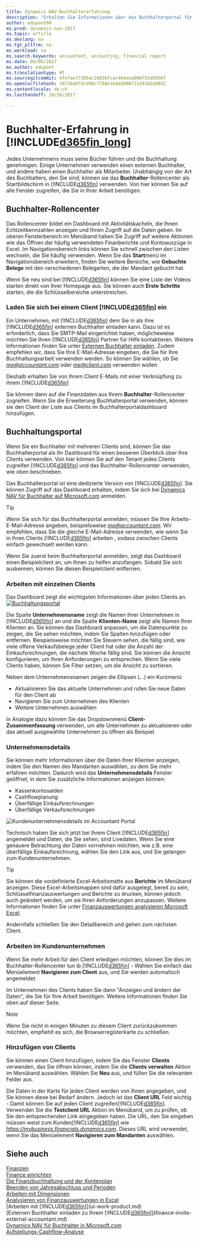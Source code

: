 ```yaml
---
title: Dynamics NAV-Buchhaltererfahrung
description: "Erhalten Sie Informationen über das Buchhalterportal für Dynamics NAV und das Buchhalterrollencenter, das interne und externe Buchhalter im Kundenunternehmen unterstützt."
author: edupont04
ms.prod: dynamics-nav-2017
ms.topic: article
ms.devlang: na
ms.tgt_pltfrm: na
ms.workload: na
ms.search.keywords: accountant, accounting, financial report
ms.date: 09/05/2017
ms.author: edupont
ms.translationtype: HT
ms.sourcegitcommit: 4fefaef7380ac10836fcac404eea006f55d8556f
ms.openlocfilehash: 19738a07dcd90c7788e164ad908721e9165dd9d2
ms.contentlocale: de-ch
ms.lasthandoff: 10/16/2017

---
```

# <a name="accountant-experiences-in-included365finlongincludesd365finlongmdmd"></a>Buchhalter-Erfahrung in [!INCLUDE[d365fin_long](includes/d365fin_long_md.md)]
Jedes Unternehmens muss seine Bücher führen und die Buchhaltung genehmigen. Einige Unternehmen verwenden einen externen Buchhalter, und andere haben einen Buchhalter als Mitarbeiter. Unabhängig von der Art des Buchhalters, den Sie sind, können sie das **Buchhalter**-Rollencenter als Startbildschirm in [!INCLUDE[d365fin](includes/d365fin_md.md)] verwenden. Von hier können Sie auf alle Fenster zugreifen, die Sie in Ihrer Arbeit benötigen.  

## <a name="accountant-role-center"></a>Buchhalter-Rollencenter
Das Rollencenter bildet ein Dashboard mit Aktivitätskacheln, die Ihnen Echtzeitkennzahlen anzeigen und Ihnen Zugriff auf die Daten geben. Im oberen Fensterbereich im Menüband haben Sie Zugriff auf weitere Aktionen wie das Öffnen der häufig verwendeten Finanberichte und Kontoauszüge in Excel. Im Navigationsbereich links können Sie schnell zwischen den Listen wechseln, die Sie häufig verwenden. Wenn Sie das **Start**menü im Navigationsbereich erweitern, finden Sie weitere Bereiche, wie **Gebuchte Belege** mit den verschiedenen Belegarten, die der Mandant gebucht hat.  

Wenn Sie neu sind bei [!INCLUDE[d365fin](includes/d365fin_md.md)] können Sie eine Liste der Videos starten direkt von Ihrer Homepage aus. Sie können auch **Erste Schritte** starten, die die Schlüsselbereiche unterstreichen.  

### <a name="get-invited-to-a-clients-included365finincludesd365finmdmd"></a>Laden Sie sich bei einem Client [!INCLUDE[d365fin](includes/d365fin_md.md)] ein
Ein Unternehmen, mit [!INCLUDE[d365fin](includes/d365fin_md.md)] dem Sie in als ihre [!INCLUDE[d365fin](includes/d365fin_md.md)] externen Buchhalter einladen kann. Dazu ist es erforderlich, dass Sie SMTP-Mail eingerichtet haben, möglicheweise möchten Sie Ihren [!INCLUDE[d365fin](includes/d365fin_md.md)] Partner für Hilfe kontaktieren. Weitere Informationen finden Sie unter [Externen Buchhalter einladen](finance-invite-external-accountant.md). Zudem empfehlen wir, dass Sie Ihre E-Mail-Adresse eingeben, die Sie für Ihre Buchhaltungsarbeit verwenden werden. So können Sie wählen, ob Sie *me@accountant.com* oder *me@client.com* verwenden wollen  

Deshalb erhalten Sie von Ihrem Client E-Mails mit einer Verknüpfung zu ihrem [!INCLUDE[d365fin](includes/d365fin_md.md)]  

Sie können dann auf die Finanzdaten aus Ihrem **Buchhalter**-Rollencenter zugreifen. Wenn Sie die Erweiterung Buchhalterportal verwenden, können sie den Client der Liste aus Clients im Buchhalterportaldashboard hinzufügen.  

## <a name="accountant-portal"></a>Buchhaltungsportal
Wenn Sie ein Buchhalter mit mehreren Clients sind, können Sie das Buchhalterportal als Ihr Dashboard für einen besseren Überblick über Ihre Clients verwenden. Von hier können Sie auf den Tenant jedes Clients zugreifen [!INCLUDE[d365fin](includes/d365fin_md.md)] und das Buchhalter-Rollencenter verwenden, wie oben beschrieben.  

Das Buchhalterportal ist eine dedizierte Version von [!INCLUDE[d365fin](includes/d365fin_md.md)]. Sie können Zugriff auf das Dashboard erhalten, indem Sie sich bei [Dynamics NAV für Buchhalter auf Microsoft.com](https://www.microsoft.com/en-us/dynamics365/financial-insights-for-accountants) anmelden.  

> [!TIP]  
>  Wenn Sie sich für das Buchhalterportal anmelden, müssen Sie Ihre Arbeits-E-Mail-Adresse angeben, beispielsweise *me@accountant.com*. Wir empfehlen, dass Sie die gleiche E-Mail-Adresse verwenden, wie wenn Sie in Ihren Clients [!INCLUDE[d365fin](includes/d365fin_md.md)] arbeiten , sodass zwischen Clients einfach gewechselt werden kann.  

Wenn Sie zuerst beim Buchhalterportal anmelden, zeigt das Dashboard einen Beispielclient an, um Ihnen zu helfen anzufangen. Sobald Sie sich auskennen, können Sie diesen Beispielclient entfernen.  

### <a name="working-with-individual-clients"></a>Arbeiten mit einzelnen Clients
Das Dashboard zeigt die wichtigsten Informationen über jeden Clients an.  
[![Buchhaltungsportal](./media/ui-extensions-accportal/accountant-portal.png)](https://go.microsoft.com/fwlink/?linkid=851257)

Die Spalte **Unternehmensname** zeigt die Namen Ihrer Unternehmen in [!INCLUDE[d365fin](includes/d365fin_md.md)] an und die Spalte **Klienten-Name** zeigt alle Namen Ihrer Klienten an. Sie können das Dashboard anpassen, um die Datenpunkte zu zeigen, die Sie sehen möchten, indem Sie Spalten hinzufügen oder entfernen. Beispielsweise möchten Sie Steuern sehen, die fällig sind, wie viele offene Verkaufsbelege jeder Client hat oder die Anzahl der Einkaufsrechnungen, die nächste Woche fällig sind. Sie können die Ansicht konfigurieren, um Ihren Anforderungen zu entsprechen. Wenn Sie viele Clients haben, können Sie Filter setzen, um die Ansicht zu sortieren.  

Neben dem Unternehmensnamen zeigen die Ellipsen (...) ein Kurzmenü:

* Aktualisieren Sie das aktuelle Unternehmen und rufen Sie neue Daten für den Client ab  
* Navigieren Sie zum Unternehmen des Klienten  
* Weitere Unternehmen auswählen  

In Analogie dazu können Sie das Dropdownmenü **Client-Zusammenfassung** verwenden, um alle Unternehmen zu aktualisieren oder das aktuell ausgewählte Unternehmen zu öffnen als Beispiel.  

### <a name="company-details"></a>Unternehmensdetails
Sie können mehr Informationen über die Daten Ihrer Klienten anzeigen, indem Sie den Namen des Mandanten auswählen, zu dem Sie mehr erfahren möchten. Dadurch wird das **Unternehmensdetails** Fenster geöffnet, in dem Sie zusätzliche Informationen anzeigen können:  

* Kassenkontosalden  
* Cashflowplanung  
* Überfällige Einkaufsrechnungen  
* Überfällige Verkaufsrechnungen  

![Kundenunternehmensdetails im Accountant Portal](./media/finance-accounting/accountant-company-details.png)

Technisch haben Sie sich jetzt bei Ihrem Client [!INCLUDE[d365fin](includes/d365fin_md.md)] angemeldet und Daten, die Sie sehen, sind Livedaten. Wenn Sie eine genauere Betrachtung der Daten vornehmen möchten, wie z.B. eine überfällige Einkaufsrechnung, wählen Sie den Link aus, und Sie gelangen zum Kundenunternehmen.  

> [!TIP]  
>  Sie können die vordefinierte Excel-Arbeitsmatte aus **Berichte** im Menüband anzeigen. Diese Excel-Arbeitsmappen sind dafür ausgelegt, bereit zu sein, Schlüsselfinanzauswertungen und Berichte zu drucken, können jedoch auch geändert werden, um sie Ihren Anforderungen anzupassen. Weitere Informationen finden Sie unter [Finanzauswertungen analysieren Microsoft Excel](finance-analyze-excel.md).  

Andernfalls schließen Sie den Detailbereich und gehen zum nächsten Client.  

### <a name="working-in-the-client-company"></a>Arbeiten im Kundenunternehmen
Wenn Sie mehr Arbeit für den Client erledigen möchten, können Sie dies im Buchhalter-Rollencenter tun ib [!INCLUDE[d365fin](includes/d365fin_md.md)] - Wählen Sie einfach das Menüelement **Navigieren zum Client** aus, und Sie werden automatisch angemeldet.  

Im Unternehmen des Clients haben Sie dann "Anzeigen und ändern der Daten", die Sie für Ihre Arbeit benötigen. Weitere Informationen finden Sie oben auf dieser Seite.

> [!NOTE]  
>  Wenn Sie nicht in einigen Minuten zu diesem Client zurückzukommen möchten, empfiehlt es sich, die Browserregisterkarte zu schließen.  

### <a name="adding-clients"></a>Hinzufügen von Clients
Sie können einen Client hinzufügen, indem Sie das Fenster **Clients** verwenden, das Sie öffnen können, indem Sie die **Clients verwalten** Aktion im Menüband auswählen. Wählen Sie **Neu** aus, und füllen Sie die relevanten Felder aus.  

Die Daten in der Karte für jeden Client werden von Ihnen angegeben, und Sie können diese bei Bedarf ändern. Jedoch ist das **Client URL** Feld wichtig - Damit können Sie auf jeden Client zugreifen[!INCLUDE[d365fin](includes/d365fin_md.md)]. Verwenden Sie die **Testclient URL** Aktion im Menüband, um zu prüfen, ob Sie den entsprechenden Link eingegeben haben. Die URL, den Sie eingeben müssen weist zum Kunden[!INCLUDE[d365fin](includes/d365fin_md.md)] wie *https://mybusiness.financials.dynamics.com*. Dieses URL wird verwendet, wenn Sie das Menüelement **Navigieren zum Mandanten** auswählen.  

## <a name="see-also"></a>Siehe auch
[Finanzen](finance.md)  
[Finance einrichten](finance-setup-finance.md)  
[Die Finanzbuchhaltung und der Kontenplan](finance-general-ledger.md)  
[Beenden von Jahresabschluss und Perioden](year-close-years-periods.md)  
[Arbeiten mit Dimensionen](finance-dimensions.md)  
[Analysieren von Finanzauswertungen in Excel](finance-analyze-excel.md)  
[Arbeiten mit [!INCLUDE[d365fin](includes/d365fin_md.md)]](ui-work-product.md)  
[Externen Buchhalter einladen zu Ihrem [!INCLUDE[d365fin](includes/d365fin_md.md)]](finance-invite-external-accountant.md)  
[Dynamics NAV für Buchhalter in Microsoft.com](https://www.microsoft.com/en-us/dynamics365/financial-insights-for-accountants)  
[Aufstellungs-Cashflow-Analyse](finance-setup-cash-flow-analyses.md)  

